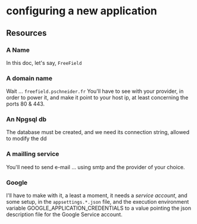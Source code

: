 # configuring a new application

## Resources

### A Name

In this doc, let's say, `FreeField`

### A domain name

Wait ... `freefield.pschneider.fr`
You'll have to see with your provider, in order to power it, and make it point to your host ip, at least concerning the ports 80 & 443.

### An Npgsql db

The database must be created, and we need its connection string, allowed to modify the dd

### A mailling service

You'll need to send e-mail ... using smtp and the provider of your choice.

### Google

I'll have to make with it, a least a moment, it needs a *service account*, and some setup, 
in the `appsettings.*.json` file, and 
the execution environment variable GOOGLE_APPLICATION_CREDENTIALS to a value pointing the json description file for the Google Service account.


